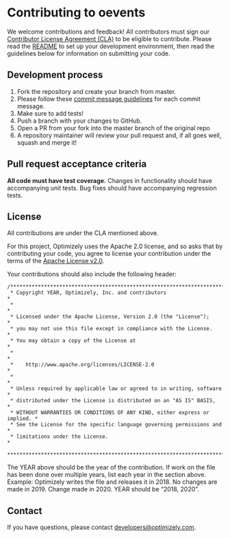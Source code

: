 # Contributing to oevents

We welcome contributions and feedback! All contributors must sign our [Contributor License Agreement (CLA)](https://docs.google.com/a/optimizely.com/forms/d/e/1FAIpQLSf9cbouWptIpMgukAKZZOIAhafvjFCV8hS00XJLWQnWDFtwtA/viewform) to be eligible to contribute. Please read the [README](README.md) to set up your development environment, then read the guidelines below for information on submitting your code.

## Development process

1. Fork the repository and create your branch from master.
2. Please follow these [commit message guidelines](https://github.com/angular/angular/blob/master/CONTRIBUTING.md#-commit-message-guidelines) for each commit message. 
3. Make sure to add tests!
4. Push a branch with your changes to GitHub.
5. Open a PR from your fork into the master branch of the original repo
6. A repository maintainer will review your pull request and, if all goes well, squash and merge it!

## Pull request acceptance criteria

**All code must have test coverage.** Changes in functionality should have accompanying unit tests. Bug fixes should have accompanying regression tests.

## License

All contributions are under the CLA mentioned above.

For this project, Optimizely uses the Apache 2.0 license, and so asks that by contributing your code, you agree to license your contribution under the terms of the [Apache License v2.0](http://www.apache.org/licenses/LICENSE-2.0).

Your contributions should also include the following header:
```
/****************************************************************************
 * Copyright YEAR, Optimizely, Inc. and contributors                        *
 *                                                                          *
 * Licensed under the Apache License, Version 2.0 (the "License");          *
 * you may not use this file except in compliance with the License.         *
 * You may obtain a copy of the License at                                  *
 *                                                                          *
 *    http://www.apache.org/licenses/LICENSE-2.0                            *
 *                                                                          *
 * Unless required by applicable law or agreed to in writing, software      *
 * distributed under the License is distributed on an "AS IS" BASIS,        *
 * WITHOUT WARRANTIES OR CONDITIONS OF ANY KIND, either express or implied. *
 * See the License for the specific language governing permissions and      *
 * limitations under the License.                                           *
 ***************************************************************************/

```

The YEAR above should be the year of the contribution. If work on the file has been done over multiple years, list each year in the section above. Example: Optimizely writes the file and releases it in 2018. No changes are made in 2019. Change made in 2020. YEAR should be “2018, 2020”.

## Contact

If you have questions, please contact developers@optimizely.com.
